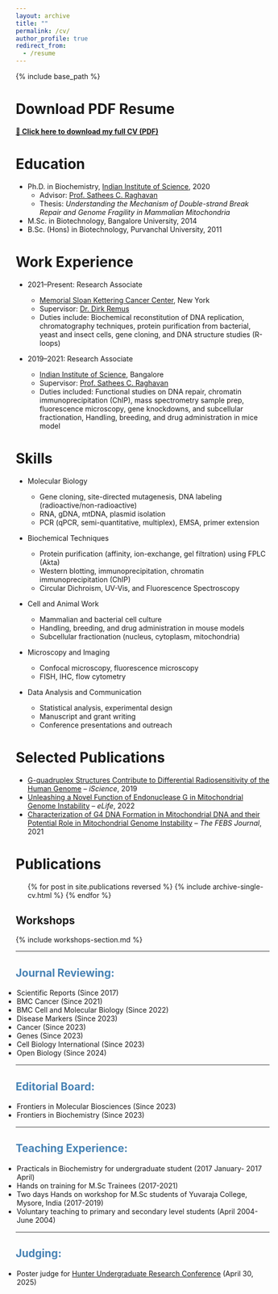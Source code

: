 ```yaml
---
layout: archive
title: ""
permalink: /cv/
author_profile: true
redirect_from:
  - /resume
---
```


{% include base_path %}

# Download PDF Resume
**[📄 Click here to download my full CV (PDF)](/files/SumedhaDahal_CV_Scientist.pdf)**


Education
============
* Ph.D. in Biochemistry, [Indian Institute of Science](https://biochem.iisc.ac.in/sathees-c-raghavan.php), 2020  
  * Advisor: [Prof. Sathees C. Raghavan](https://satheesscrlab10.wixsite.com/website)  
  * Thesis: *Understanding the Mechanism of Double-strand Break Repair and Genome Fragility in Mammalian Mitochondria*
* M.Sc. in Biotechnology, Bangalore University, 2014  
* B.Sc. (Hons) in Biotechnology, Purvanchal University, 2011  

Work Experience
=================
* 2021–Present: Research Associate  
  * [Memorial Sloan Kettering Cancer Center](https://www.mskcc.org/research/ski/labs/members/sumedha-dahal), New York  
  * Supervisor: [Dr. Dirk Remus](https://www.mskcc.org/research/ski/labs/dirk-remus)  
  * Duties include: Biochemical reconstitution of DNA replication, chromatography techniques, protein purification from bacterial, yeast and insect cells, gene cloning, and  DNA structure studies (R-loops)   

* 2019–2021: Research Associate  
  * [Indian Institute of Science](https://www.iisc.ac.in), Bangalore  
  * Supervisor: [Prof. Sathees C. Raghavan](https://satheesscrlab10.wixsite.com/website)  
  * Duties included: Functional studies on DNA repair, chromatin immunoprecipitation (ChIP), mass spectrometry sample prep, fluorescence microscopy, gene knockdowns, and subcellular fractionation, Handling, breeding, and drug administration in mice model 

Skills
======
* Molecular Biology  
  * Gene cloning, site-directed mutagenesis, DNA labeling (radioactive/non-radioactive)  
  * RNA, gDNA, mtDNA, plasmid isolation  
  * PCR (qPCR, semi-quantitative, multiplex), EMSA, primer extension  

* Biochemical Techniques  
  * Protein purification (affinity, ion-exchange, gel filtration) using FPLC (Akta)  
  * Western blotting, immunoprecipitation, chromatin immunoprecipitation (ChIP)  
  * Circular Dichroism, UV-Vis, and Fluorescence Spectroscopy  

* Cell and Animal Work  
  * Mammalian and bacterial cell culture  
  * Handling, breeding, and drug administration in mouse models  
  * Subcellular fractionation (nucleus, cytoplasm, mitochondria)  

* Microscopy and Imaging  
  * Confocal microscopy, fluorescence microscopy  
  * FISH, IHC, flow cytometry  

* Data Analysis and Communication  
  * Statistical analysis, experimental design  
  * Manuscript and grant writing  
  * Conference presentations and outreach

Selected Publications
=======================
* [G-quadruplex Structures Contribute to Differential Radiosensitivity of the Human Genome](https://scholar.google.com/citations?view_op=view_citation&hl=en&user=zSO66YwAAAAJ&citation_for_view=zSO66YwAAAAJ:Y0pCki6q_DkC) – *iScience*, 2019  
* [Unleashing a Novel Function of Endonuclease G in Mitochondrial Genome Instability](https://scholar.google.com/citations?view_op=view_citation&hl=en&user=zSO66YwAAAAJ&citation_for_view=zSO66YwAAAAJ:Tyk-4Ss8FVUC) – *eLife*, 2022  
* [Characterization of G4 DNA Formation in Mitochondrial DNA and their Potential Role in Mitochondrial Genome Instability](https://scholar.google.com/citations?view_op=view_citation&hl=en&user=zSO66YwAAAAJ&citation_for_view=zSO66YwAAAAJ:Y0pCki6q_DkC) – *The FEBS Journal*, 2021  


Publications
======
  <ul>{% for post in site.publications reversed %}
    {% include archive-single-cv.html %}
  {% endfor %}</ul>
  
## Workshops

{% include workshops-section.md %}

<hr style="height:1px;border:none;color:#333;background-color:#333;" />   
<h2 style="color:SteelBlue;" vspace="0px;">Journal Reviewing:</h2>
  
<ul style="margin:1;padding:1">
  <li>Scientific Reports (Since 2017)</li>
  <li>BMC Cancer (Since 2021)</li>
  <li>BMC Cell and Molecular Biology (Since 2022)</li>
  <li>Disease Markers (Since 2023)</li>
  <li>Cancer (Since 2023)</li>
  <li>Genes (Since 2023)</li>
  <li>Cell Biology International (Since 2023)</li>
  <li>Open Biology (Since 2024)</li>
</ul>

   <hr style="height:1px;border:none;color:#333;background-color:#333;" />   
<h2 style="color:SteelBlue;" vspace="0px;">Editorial Board:</h2>
  
<ul style="margin:1;padding:1">
  <li>Frontiers in Molecular Biosciences (Since 2023)</li>
  <li>Frontiers in Biochemistry (Since 2023)</li>
  </ul>



<hr style="height:1px;border:none;color:#333;background-color:#333;" />   
<h2 style="color:SteelBlue;" vspace="0px;">Teaching Experience:</h2>
  
<ul style="margin:1;padding:1">
  <li>Practicals in Biochemistry for undergraduate student (2017 January- 2017 April)</li>
  <li>Hands on training for M.Sc Trainees (2017-2021)</li>
  <li>Two days Hands on workshop for M.Sc students of Yuvaraja College, Mysore, India (2017-2019)</li>
  <li>Voluntary teaching to primary and secondary level students (April 2004-June 2004)</li>
  </ul>

<hr style="height:1px;border:none;color:#333;background-color:#333;" />   
<h2 style="color:SteelBlue;" vspace="0px;">Judging:</h2>
<ul style="margin:1;padding:1">
  <li>
    Poster judge for <a href="https://hunter.cuny.edu/student-engagement-initiatives/undergraduate-research-conference/" target="_blank">Hunter Undergraduate Research Conference</a> (April 30, 2025)
  </li>
</ul>  

